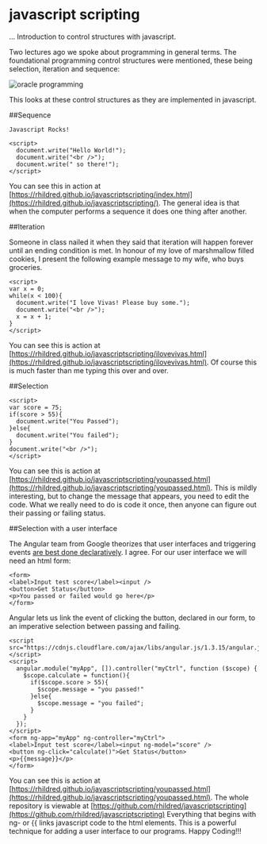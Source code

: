 # javascript scripting
... Introduction to control structures with javascript. 

Two lectures ago we spoke about programming in general terms. The foundational programming control structures were mentioned, these being selection, iteration and sequence:

![oracle programming](http://docs.oracle.com/cd/A87860_01/doc/appdev.817/a77069/03_strua.gif "oracle programming")

This looks at these control structures as they are implemented in javascript.

##Sequence

```
Javascript Rocks!

<script>
  document.write("Hello World!");
  document.write("<br />");
  document.write(" so there!");
</script>
```

You can see this in action at [https://rhildred.github.io/javascriptscripting/index.html](https://rhildred.github.io/javascriptscripting/). The general idea is that when the computer performs a sequence it does one thing after another.

##Iteration

Someone in class nailed it when they said that iteration will happen forever until an ending condition is met. In honour of my love of marshmallow filled cookies, I present the following example message to my wife, who buys groceries.

```
<script>
var x = 0;
while(x < 100){
  document.write("I love Vivas! Please buy some.");
  document.write("<br />");
  x = x + 1;
}
</script>
```

You can see this is action at [https://rhildred.github.io/javascriptscripting/ilovevivas.html](https://rhildred.github.io/javascriptscripting/ilovevivas.html). Of course this is much faster than me typing this over and over.

##Selection

```
<script>
var score = 75;
if(score > 55){
  document.write("You Passed");
}else{
  document.write("You failed");
}
document.write("<br />");
</script>

```

You can see this is action at [https://rhildred.github.io/javascriptscripting/youpassed.html](https://rhildred.github.io/javascriptscripting/youpassed.html). This is mildly interesting, but to change the message that appears, you need to edit the code.  What we really need to do  is code it once, then anyone can figure out their passing or failing status.

##Selection with a user interface

The Angular team from Google theorizes that user interfaces and triggering events [are best done declaratively](https://en.wikipedia.org/wiki/AngularJS#Philosophy). I agree. For our user interface we will need an html form:

```
<form>
<label>Input test score</label><input />
<button>Get Status</button>
<p>You passed or failed would go here</p>
</form>
```

Angular lets us link the event of clicking the button, declared in our form, to an imperative selection between passing and failing.

```
<script src="https://cdnjs.cloudflare.com/ajax/libs/angular.js/1.3.15/angular.js"></script>
<script>
  angular.module("myApp", []).controller("myCtrl", function ($scope) {
    $scope.calculate = function(){
      if($scope.score > 55){
        $scope.message = "you passed!"
      }else{
        $scope.message = "you failed";
      }
    }
  });
</script>
<form ng-app="myApp" ng-controller="myCtrl">
<label>Input test score</label><input ng-model="score" />
<button ng-click="calculate()">Get Status</button>
<p>{{message}}</p>
</form>
```

You can see this is action at [https://rhildred.github.io/javascriptscripting/youpassed.html](https://rhildred.github.io/javascriptscripting/youpassed.html). The whole repository is viewable at [https://github.com/rhildred/javascriptscripting](https://github.com/rhildred/javascriptscripting) Everything that begins with ng- or {{ links javascript code to the html elements. This is a powerful technique for adding a user interface to our programs. Happy Coding!!!